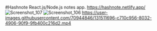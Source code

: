 #Hashnote React.js/Node.js notes app.
https://hashnote.netlify.app/
![Screenshot_107](https://user-images.githubusercontent.com/70944846/131511802-229786f6-8fc9-43d4-8889-367cce80f360.png)
![Screenshot_106](https://user-images.githubusercontent.com/70944846/131511743-6942f09a-d839-4a43-812e-869cb3be4c31.png)
https://user-images.githubusercontent.com/70944846/131511696-c710c956-8032-4906-90f9-9fb400c216d2.mp4




